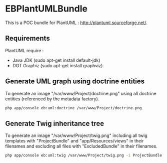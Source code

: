 EBPlantUMLBundle
================

This is a POC bundle for PlantUML : http://plantuml.sourceforge.net/.

## Requirements

PlantUML require :
  - Java JDK (sudo apt-get install default-jdk)
  - DOT Graphiz (sudo apt-get install graphviz)

## Generate UML graph using doctrine entities

To generate an image "/var/www/Project/doctrine.png" using all doctrine entities (referenced by the metadata factory).

```bash
php app/console eb:uml:doctrine /var/www/Project/doctrine.png
```

## Generate Twig inheritance tree

To generate an image "/var/www/Project/twig.png" including all twig templates with "ProjectBundle" and
"app/Resources/views" in their filenames and excluding all files with "ExcludedBundle" in their filenames.

```bash
php app/console eb:uml:twig /var/www/Project/twig.png -i ProjectBundle -i app/Resources/views -e ExcludedBundle
```
